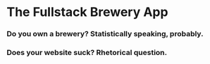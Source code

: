 # The Fullstack Brewery App


### Do you own a brewery? Statistically speaking, probably. 
### Does your website suck? Rhetorical question. 

